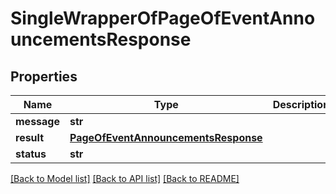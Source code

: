 # SingleWrapperOfPageOfEventAnnouncementsResponse

## Properties
Name | Type | Description | Notes
------------ | ------------- | ------------- | -------------
**message** | **str** |  | [optional] 
**result** | [**PageOfEventAnnouncementsResponse**](PageOfEventAnnouncementsResponse.md) |  | [optional] 
**status** | **str** |  | [optional] 

[[Back to Model list]](../README.md#documentation-for-models) [[Back to API list]](../README.md#documentation-for-api-endpoints) [[Back to README]](../README.md)

